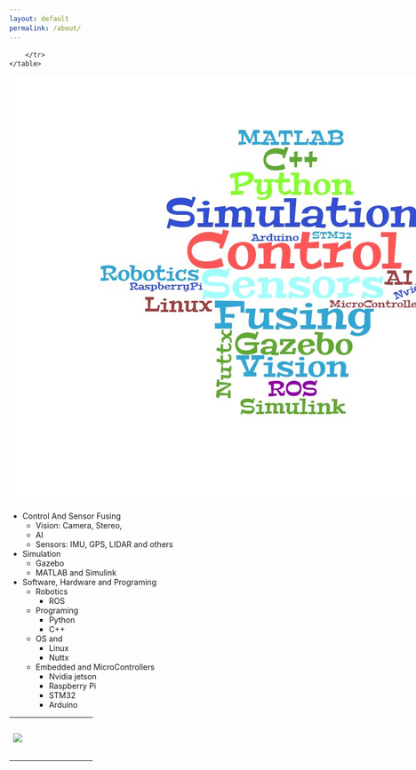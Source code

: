 ```yaml
---
layout: default
permalink: /about/
---
```

<section id="banner" style="height: 100px; width:1024px">
    <table >
        <tr>
            <td width="20%">
                <img style="height: 100px" src="{{ site.baseurl }}/images/blog.png" /></td>
            <td  style="color: #fff;text-align: left;vertical-align: middle">
                <h2>About: <em>me</em></h2>
            </td>
            
        </tr>
    </table>
</section>

![](images/self_defined.jpg)

- Control And Sensor Fusing
  - Vision: Camera, Stereo, 
  - AI
  - Sensors: IMU, GPS, LIDAR and others
- Simulation 
  - Gazebo
  - MATLAB and Simulink
- Software, Hardware and Programing
  - Robotics 
    - ROS
  - Programing
    - Python
    - C++
  - OS and 
    - Linux
    - Nuttx
  - Embedded and MicroControllers
    - Nvidia jetson
    - Raspberry Pi
    - STM32
    - Arduino



<!-- https://www.wordclouds.com/ -->